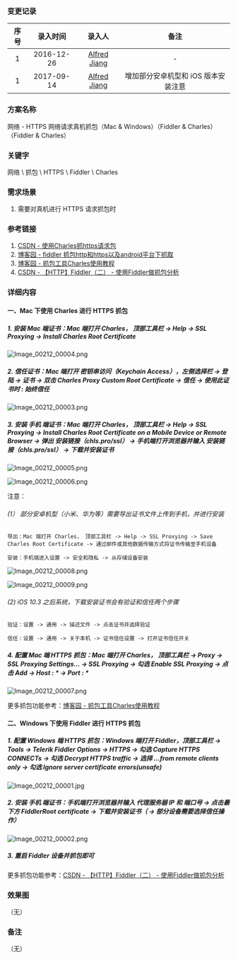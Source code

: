 ### 变更记录

| 序号 | 录入时间 | 录入人 | 备注 |
|:--------:|:--------:|:--------:|:--------:|
| 1 | 2016-12-26 | [Alfred Jiang](https://github.com/viktyz) | - |
| 1 | 2017-09-14 | [Alfred Jiang](https://github.com/viktyz) | 增加部分安卓机型和 iOS 版本安装注意 |

### 方案名称

网络 - HTTPS 网络请求真机抓包（Mac & Windows）（Fiddler & Charles）（Fiddler & Charles）

### 关键字

网络 \ 抓包 \ HTTPS \ Fiddler \ Charles

### 需求场景

1. 需要对真机进行 HTTPS 请求抓包时

### 参考链接

1. [CSDN - 使用Charles抓https请求包](http://blog.csdn.net/qq_23195583/article/details/52087189)
2. [博客园 - fiddler 抓包http和https以及android平台下抓取](http://www.cnblogs.com/xyyz/p/5824845.html)
3. [博客园 - 抓包工具Charles使用教程](http://www.cnblogs.com/yuanjunliang/articles/5167927.html)
4. [CSDN - 【HTTP】Fiddler（二） - 使用Fiddler做抓包分析](http://blog.csdn.net/ohmygirl/article/details/17849983/)

### 详细内容

#### 一、Mac 下使用 Charles 进行 HTTPS 抓包

##### 1. 安装 Mac 端证书：Mac 端打开 Charles， 顶部工具栏 -> Help -> SSL Proxying -> Install Charles Root Certificate

![Image_00212_00004.png](Images/Image_00212_00004.png)

##### 2. 信任证书：Mac 端打开 密钥串访问（Keychain Access），左侧选择栏 -> 登陆 -> 证书 -> 双击 Charles Proxy Custom Root Certificate -> 信任 -> 使用此证书时 : 始终信任

![Image_00212_00003.png](Images/Image_00212_00003.png)

##### 3. 安装 手机 端证书：Mac 端打开 Charles， 顶部工具栏 -> Help -> SSL Proxying -> Install Charles Root Certificate on a Mobile Device or Remote Browser -> 弹出 **安装链接（chls.pro/ssl）** -> 手机端打开浏览器并输入 **安装链接（chls.pro/ssl）** -> 下载并安装证书

![Image_00212_00005.png](Images/Image_00212_00005.png)

![Image_00212_00006.png](Images/Image_00212_00006.png)

注意：

###### (1） 部分安卓机型（小米、华为等）需要导出证书文件上传到手机，并进行安装

```
导出：Mac 端打开 Charles， 顶部工具栏 -> Help -> SSL Proxying -> Save Charles Root Certificate -> 通过邮件或其他数据传输方式将证书传输至手机设备

安装：手机端进入设置 -> 安全和隐私 -> 从存储设备安装
```

![Image_00212_00008.png](Images/Image_00212_00008.png)

![Image_00212_00009.png](Images/Image_00212_00009.png)

###### (2) iOS 10.3 之后系统，下载安装证书会有验证和信任两个步骤

```
验证：设置 -> 通用 -> 描述文件 -> 点击证书并选择验证

信任：设置 -> 通用 -> 关于本机 -> 证书信任设置 -> 打开证书信任开关
```

##### 4. 配置 Mac 端 HTTPS 抓包：Mac 端打开 Charles， 顶部工具栏 -> Proxy -> SSL Proxying Settings... -> SSL Proxying -> 勾选 Enable SSL Proxying -> 点击 Add -> Host : * -> Port : *

![Image_00212_00007.png](Images/Image_00212_00007.png)

更多抓包功能参考：[博客园 - 抓包工具Charles使用教程](http://www.cnblogs.com/yuanjunliang/articles/5167927.html)

#### 二、Windows 下使用 Fiddler 进行 HTTPS 抓包

##### 1. 配置 Windows 端 HTTPS 抓包：Windows 端打开 Fiddler，顶部工具栏 -> Tools -> Telerik Fiddler Options -> HTTPS -> 勾选 Capture HTTPS CONNECTs -> 勾选 Decrypt HTTPS traffic -> 选择 ...from remote clients only -> 勾选 Ignore server certificate errors(unsafe)

![Image_00212_00001.jpg](Images/Image_00212_00001.jpg)

##### 2. 安装 手机 端证书：手机端打开浏览器并输入 **代理服务器 IP 和 端口号** -> 点击最下方 FiddlerRoot certificate -> 下载并安装证书（ -> 部分设备需要选择信任操作）

![Image_00212_00002.png](Images/Image_00212_00002.png)

##### 3. 重启 Fiddler 设备并抓包即可

更多抓包功能参考：[CSDN - 【HTTP】Fiddler（二） - 使用Fiddler做抓包分析](http://blog.csdn.net/ohmygirl/article/details/17849983/)

### 效果图
（无）

### 备注
（无）